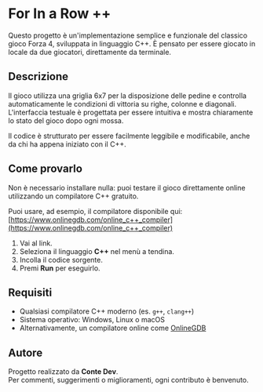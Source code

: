 # For In a Row ++

Questo progetto è un'implementazione semplice e funzionale del classico gioco Forza 4, sviluppata in linguaggio C++. È pensato per essere giocato in locale da due giocatori, direttamente da terminale.

## Descrizione

Il gioco utilizza una griglia 6x7 per la disposizione delle pedine e controlla automaticamente le condizioni di vittoria su righe, colonne e diagonali. L'interfaccia testuale è progettata per essere intuitiva e mostra chiaramente lo stato del gioco dopo ogni mossa.

Il codice è strutturato per essere facilmente leggibile e modificabile, anche da chi ha appena iniziato con il C++.

## Come provarlo

Non è necessario installare nulla: puoi testare il gioco direttamente online utilizzando un compilatore C++ gratuito.

Puoi usare, ad esempio, il compilatore disponibile qui:  
[https://www.onlinegdb.com/online_c++_compiler](https://www.onlinegdb.com/online_c++_compiler)

1. Vai al link.
2. Seleziona il linguaggio **C++** nel menù a tendina.
3. Incolla il codice sorgente.
4. Premi **Run** per eseguirlo.

## Requisiti

- Qualsiasi compilatore C++ moderno (es. `g++`, `clang++`)
- Sistema operativo: Windows, Linux o macOS
- Alternativamente, un compilatore online come [OnlineGDB](https://www.onlinegdb.com/online_c++_compiler)

## Autore

Progetto realizzato da **Conte Dev**.  
Per commenti, suggerimenti o miglioramenti, ogni contributo è benvenuto.
